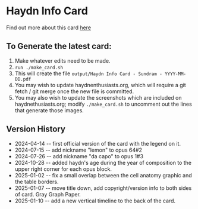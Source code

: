# Haydn Info Card

Find out more about this card [here](https://haydnenthusiasts.org/haydn_card.html)

## To Generate the latest card:

1. Make whatever edits need to be made.
2. `run ./make_card.sh`
3. This will create the file  `output/Haydn Info Card - Sundram - YYYY-MM-DD.pdf`
4. You may wish to update haydnenthusiasts.org, which will require a git fetch / git merge once the new file is committed.
5. You may also wish to update the screenshots which are included on haydnethusiasts.org; modify `./make_card.sh` to uncomment out the lines that generate those images.


## Version History
* 2024-04-14 -- first official version of the card with the legend on it.
* 2024-07-15 -- add nickname "lemon" to opus 64#2
* 2024-07-26 -- add nickname "da capo" to opus 1#3
* 2024-10-28 -- added haydn's age during the year of composition to the upper right corner for each opus block.
* 2025-01-02 -- fix a small overlap between the cell anatomy graphic and the table borders.
* 2025-01-07 -- move title down, add copyright/version info to both sides of card. Gray Graph Paper.
* 2025-01-10 -- add a new vertical timeline to the back of the card.
